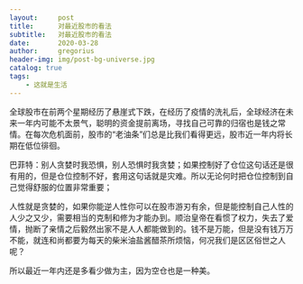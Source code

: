 ```yaml
---
layout:     post
title:      对最近股市的看法
subtitle:   对最近股市的看法
date:       2020-03-28
author:     gregorius
header-img: img/post-bg-universe.jpg
catalog: true
tags:
    - 这就是生活
---
```


全球股市在前两个星期经历了悬崖式下跌，在经历了疫情的洗礼后，全球经济在未来一年内可能不太景气，聪明的资金提前离场，寻找自己可靠的归宿也是钱之常情。在每次危机面前，股市的“老油条”们总是比我们看得更远，股市近一年内将长期在低位徘徊。

巴菲特：别人贪婪时我恐惧，别人恐惧时我贪婪；如果控制好了仓位这句话还是很有用的，但是仓位控制不好，套用这句话就是灾难。所以无论何时把仓位控制到自己觉得舒服的位置非常重要；

人性就是贪婪的，如果你能逆人性你可以在股市游刃有余，但是能控制自己人性的人少之又少，需要相当的克制和修为才能办到。顺治皇帝在看惯了权力，失去了爱情，抛断了亲情之后毅然出家不是人人都能做到的。钱不是万能，但是没有钱万万不能，就连和尚都要为每天的柴米油盐酱醋茶所烦恼，何况我们是区区俗世之人呢？

所以最近一年内还是多看少做为主，因为空仓也是一种美。


